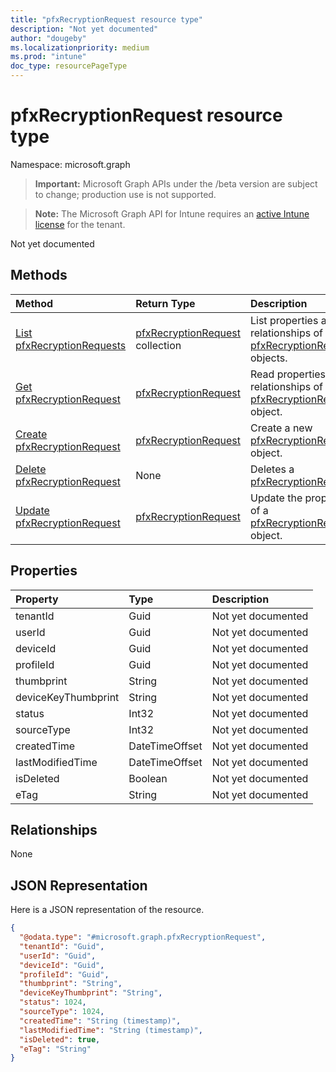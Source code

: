 ```yaml
---
title: "pfxRecryptionRequest resource type"
description: "Not yet documented"
author: "dougeby"
ms.localizationpriority: medium
ms.prod: "intune"
doc_type: resourcePageType
---
```


# pfxRecryptionRequest resource type

Namespace: microsoft.graph

> **Important:** Microsoft Graph APIs under the /beta version are subject to change; production use is not supported.

> **Note:** The Microsoft Graph API for Intune requires an [active Intune license](https://go.microsoft.com/fwlink/?linkid=839381) for the tenant.

Not yet documented

## Methods
|Method|Return Type|Description|
|:---|:---|:---|
|[List pfxRecryptionRequests](../api/intune-raimportcerts-pfxrecryptionrequest-list.md)|[pfxRecryptionRequest](../resources/intune-raimportcerts-pfxrecryptionrequest.md) collection|List properties and relationships of the [pfxRecryptionRequest](../resources/intune-raimportcerts-pfxrecryptionrequest.md) objects.|
|[Get pfxRecryptionRequest](../api/intune-raimportcerts-pfxrecryptionrequest-get.md)|[pfxRecryptionRequest](../resources/intune-raimportcerts-pfxrecryptionrequest.md)|Read properties and relationships of the [pfxRecryptionRequest](../resources/intune-raimportcerts-pfxrecryptionrequest.md) object.|
|[Create pfxRecryptionRequest](../api/intune-raimportcerts-pfxrecryptionrequest-create.md)|[pfxRecryptionRequest](../resources/intune-raimportcerts-pfxrecryptionrequest.md)|Create a new [pfxRecryptionRequest](../resources/intune-raimportcerts-pfxrecryptionrequest.md) object.|
|[Delete pfxRecryptionRequest](../api/intune-raimportcerts-pfxrecryptionrequest-delete.md)|None|Deletes a [pfxRecryptionRequest](../resources/intune-raimportcerts-pfxrecryptionrequest.md).|
|[Update pfxRecryptionRequest](../api/intune-raimportcerts-pfxrecryptionrequest-update.md)|[pfxRecryptionRequest](../resources/intune-raimportcerts-pfxrecryptionrequest.md)|Update the properties of a [pfxRecryptionRequest](../resources/intune-raimportcerts-pfxrecryptionrequest.md) object.|

## Properties
|Property|Type|Description|
|:---|:---|:---|
|tenantId|Guid|Not yet documented|
|userId|Guid|Not yet documented|
|deviceId|Guid|Not yet documented|
|profileId|Guid|Not yet documented|
|thumbprint|String|Not yet documented|
|deviceKeyThumbprint|String|Not yet documented|
|status|Int32|Not yet documented|
|sourceType|Int32|Not yet documented|
|createdTime|DateTimeOffset|Not yet documented|
|lastModifiedTime|DateTimeOffset|Not yet documented|
|isDeleted|Boolean|Not yet documented|
|eTag|String|Not yet documented|

## Relationships
None

## JSON Representation
Here is a JSON representation of the resource.
<!-- {
  "blockType": "resource",
  "keyProperty": "id",
  "@odata.type": "microsoft.graph.pfxRecryptionRequest"
}
-->
``` json
{
  "@odata.type": "#microsoft.graph.pfxRecryptionRequest",
  "tenantId": "Guid",
  "userId": "Guid",
  "deviceId": "Guid",
  "profileId": "Guid",
  "thumbprint": "String",
  "deviceKeyThumbprint": "String",
  "status": 1024,
  "sourceType": 1024,
  "createdTime": "String (timestamp)",
  "lastModifiedTime": "String (timestamp)",
  "isDeleted": true,
  "eTag": "String"
}
```



